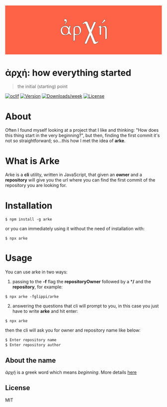 <p align="center">
   <img src="https://github.com/glippi/arke/blob/master/img/arke.png" width="700"/>
</p>

# ἀρχή: how everything started
>the initial (starting) point

[![oclif](https://img.shields.io/badge/cli-oclif-brightgreen.svg)](https://oclif.io)
[![Version](https://img.shields.io/npm/v/arke.svg)](https://npmjs.org/package/arke)
[![Downloads/week](https://img.shields.io/npm/dw/arke.svg)](https://npmjs.org/package/arke)
[![License](https://img.shields.io/npm/l/arke.svg)](https://github.com/glippi/arke/blob/master/package.json)


# About

Often I found myself looking at a project that I like and thinking: "How does
this thing start in the very beginning?", but then, finding the first commit it's
not so straightforward; so...this how I met the idea of **arke**.


# What is Arke

Arke is a **cli** utility, written in JavaScript, that given an **owner** and a **repository** will give you
the url where you can find the first commit of the repository you are looking
for.


# Installation

```sh-session
$ npm install -g arke
```
or you can immediately using it without the need of installation with:
```sh-session
$ npx arke
```


# Usage

You can use arke in two ways:

1) passing to the **-f** flag the **repositoryOwner** followed by a ***/** and the **repository**, for example:

```sh-session
$ npx arke -fglippi/arke
```

2) answering the questions that cli will prompt to you, in this case you just have to write **arke** and hit enter:
```sh-session
$ npx arke
```
then the cli will ask you for owner and repository name like below:
```sh-session
$ Enter repository name
$ Enter repository author
```


## About the name

*ἀρχή* is a greek word which means *beginning*. More details [here](https://www.biblehub.com/greek/746.htm)


## License

MIT
